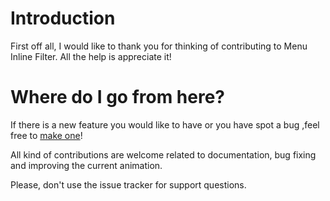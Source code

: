 # Introduction

First off all, I would like to thank you for thinking of contributing to Menu Inline Filter. All the help is appreciate it!

# Where do I go from here?

If there is a new feature you would like to have or you have spot a bug ,feel free to [make one](https://github.com/kevinrmendez/menu_inline_filter/issues/new)!

All kind of contributions are welcome related to documentation, bug fixing and improving the current animation.

Please, don't use the issue tracker for support questions.
